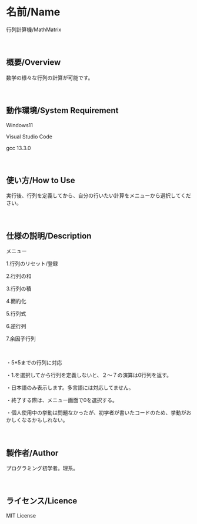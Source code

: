 # 名前/Name
行列計算機/MathMatrix
<br>
<br>
<br>

## 概要/Overview
数学の様々な行列の計算が可能です。
<br>
<br>
<br>

## 動作環境/System Requirement
Windows11

Visual Studio Code

gcc 13.3.0
<br>
<br>
<br>

## 使い方/How to Use
実行後、行列を定義してから、自分の行いたい計算をメニューから選択してください。
<br>
<br>
<br>

## 仕様の説明/Description

メニュー

1.行列のリセット/登録

2.行列の和

3.行列の積

4.簡約化

5.行列式

6.逆行列

7.余因子行列

<br>

・5*5までの行列に対応

・1.を選択してから行列を定義しないと、２～７の演算は0行列を返す。

・日本語のみ表示します。多言語には対応してません。

・終了する際は、メニュー画面で0を選択する。

・個人使用中の挙動は問題なかったが、初学者が書いたコードのため、挙動がおかしくなるかもしれない。
<br>
<br>
<br>

## 製作者/Author
プログラミング初学者。理系。
<br>
<br>
<br>

## ライセンス/Licence
MIT License
<br>
<br>
<br>
